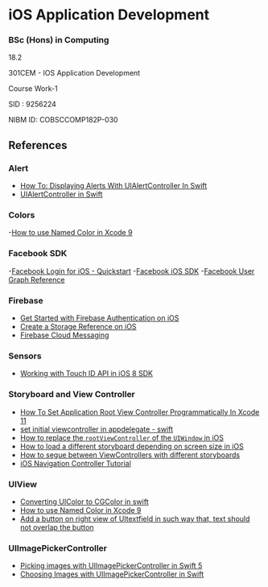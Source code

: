 # iOS Application Development

### BSc (Hons) in Computing
18.2

301CEM - IOS Application Development

Course Work-1

SID : 9256224

NIBM ID: COBSCCOMP182P-030

## References
### Alert
- [How To: Displaying Alerts With UIAlertController In Swift](https://learnappmaking.com/uialertcontroller-alerts-swift-how-to/)
- [UIAlertController in Swift](https://medium.com/swift-india/uialertcontroller-in-swift-22f3c5b1dd68)

### Colors
-[How to use Named Color in Xcode 9](https://medium.com/bobo-shone/how-to-use-named-color-in-xcode-9-d7149d270a16)

### Facebook SDK
-[Facebook Login for iOS - Quickstart](https://developers.facebook.com/docs/facebook-login/ios)
-[Facebook iOS SDK](https://github.com/facebook/facebook-ios-sdk)
-[Facebook User Graph Reference](https://developers.facebook.com/docs/graph-api/reference/user/)

### Firebase
- [Get Started with Firebase Authentication on iOS](https://firebase.google.com/docs/auth/ios/start)
- [Create a Storage Reference on iOS](https://firebase.google.com/docs/storage/ios/create-reference)
- [Firebase Cloud Messaging](https://firebase.google.com/docs/cloud-messaging)

### Sensors
- [Working with Touch ID API in iOS 8 SDK](https://www.appcoda.com/touch-id-api-ios8/)

### Storyboard and View Controller
- [How To Set Application Root View Controller Programmatically In Xcode 11](https://www.dev2qa.com/how-to-set-application-root-view-controller-programmatically-in-xcode-11/)
- [set initial viewcontroller in appdelegate - swift](https://stackoverflow.com/questions/26753925/set-initial-viewcontroller-in-appdelegate-swift)
- [How to replace the `rootViewController` of the `UIWindow` in iOS](https://qnoid.com/2019/02/15/How_to_replace_the_-rootViewController-_of_the_-UIWindow-_in_iOS.html)
- [How to load a different storyboard depending on screen size in iOS](https://pinkstone.co.uk/how-to-load-a-different-storyboard-depending-on-screen-size-in-ios/)
- [How to segue between ViewControllers with different storyboards](https://medium.com/@wilson.balderrama/how-to-segue-between-storyboards-86c582f976f7)
- [iOS Navigation Controller Tutorial](https://www.youtube.com/watch?v=unaf817uNtQ)

### UIView
- [Converting UIColor to CGColor in swift](https://stackoverflow.com/questions/27821785/converting-uicolor-to-cgcolor-in-swift)
- [How to use Named Color in Xcode 9](https://medium.com/bobo-shone/how-to-use-named-color-in-xcode-9-d7149d270a16)
- [Add a button on right view of UItextfield in such way that, text should not overlap the button](https://stackoverflow.com/questions/42082339/add-a-button-on-right-view-of-uitextfield-in-such-way-that-text-should-not-over)

### UIImagePickerController
- [Picking images with UIImagePickerController in Swift 5](https://theswiftdev.com/picking-images-with-uiimagepickercontroller-in-swift-5/)
- [Choosing Images with UIImagePickerController in Swift
](https://www.codingexplorer.com/choosing-images-with-uiimagepickercontroller-in-swift/)





